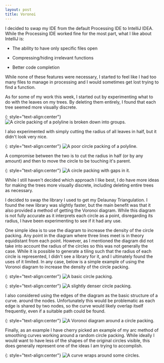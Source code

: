 ```yaml
---
layout: post
title: Voronoi
---
```


I decided to swap my IDE from the default Processing IDE to IntelliJ IDEA. While the Processing IDE worked fine for the most part, what I like about IntelliJ is:

* The ability to have only specific files open

* Compressing/hiding irrelevant functions

* Better code completion

While none of these features were necessary, I started to feel like I had too many files to manage in processing and I would sometimes get lost trying to find a function.

As for some of my work this week, I started out by experimenting what to do with the leaves on my trees. By deleting them entirely, I found that each tree seemed more visually discrete.

{: style="text-align:center"}
![A circle packing of a polyline is broken down into groups.](https://raw.githubusercontent.com/MichaelMBradley/Detailing/gh-pages/_assets/06-25/naive.png)

I also experimented with simply cutting the radius of all leaves in half, but it didn't look very nice.

{: style="text-align:center"}
![A poor circle packing of a polyline.](https://raw.githubusercontent.com/MichaelMBradley/Detailing/gh-pages/_assets/06-25/smaller.png)

A compromise between the two is to cut the radius in half (or by any amount) and then to move the circle to be touching it's parent.

{: style="text-align:center"}
![A circle packing with gaps in it.](https://raw.githubusercontent.com/MichaelMBradley/Detailing/gh-pages/_assets/06-25/compromise.png)

While I still haven't decided which approach I like best, I do have more ideas for making the trees more visually discrete, including deleting entire trees as necessary.

I decided to swap the library I used to get my Delaunay Triangulation. I found the new library was slightly faster, but the main benefit was that it also provided a method of getting the Voronoi diagram. While this diagram is not fully accurate as it interprets each circle as a point, disregarding its radius, I have been experimenting to see if it had any use.

One simple idea is to use the diagram to increase the density of the circle packing. Any point in the diagram where three lines meet is in theory equidistant from each point. However, as I mentioned the diagram did not take into account the radius of the circles so this was not generally the case. While it is possible to generate a tiling such that the radius of each circle is represented, I didn't see a library for it, and I ultimately found the uses of it limited. In any case, below is a simple example of using the Voronoi diagram to increase the density of the circle packing.

{: style="text-align:center"}
![A basic circle packing.](https://raw.githubusercontent.com/MichaelMBradley/Detailing/gh-pages/_assets/06-25/nonvoronoipacking.png)

{: style="text-align:center"}
![A slightly denser circle packing.](https://raw.githubusercontent.com/MichaelMBradley/Detailing/gh-pages/_assets/06-25/voronoipacking.png)

I also considered using the edges of the diagram as the basic structure of a curve. around the nodes. Unfortunately this would be problematic as each edge is shared by two nodes, so the curve would likely overlap itself frequently, even if a suitable path could be found.

{: style="text-align:center"}
![A Voronoi diagram around a circle packing.](https://raw.githubusercontent.com/MichaelMBradley/Detailing/gh-pages/_assets/06-25/voronoi.png)

Finally, as an example I have cherry picked an example of my arc method of smoothing curves working around a random circle packing. While ideally I would want to have less of the shapes of the original circles visible, this does generally represent one of the ideas I am trying to accomplish.

{: style="text-align:center"}
![A curve wraps around some circles.](https://raw.githubusercontent.com/MichaelMBradley/Detailing/gh-pages/_assets/06-25/selected.png)

